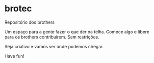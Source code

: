 brotec
======

Repositório dos brothers

Um espaço para a gente fazer o que der na telha. Comece algo e libere para os brothers contribuirem. Sem restrições.

Seja criativo e vamos ver onde podemos chegar.

Have fun!
